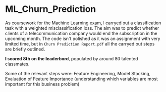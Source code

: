 # ML_Churn_Prediction

As coursework for the Machine Learning exam, I carryed out a classification task with a weighted misclassification loss.
The aim was to predict whether clients of a telecommunication company would end the subscription in the upcoming month.
The code isn't polished as it was an assignment with very limited time, but in `Churn Prediction Report.pdf` all the carryed out steps are briefly outlined.

**I scored 8th on the leaderbord**, populated by around 80 talented classmates.

Some of the relevant steps were: Feature Engineering, Model Stacking, Evaluation of Feature Importance (understanding which variables are most important for this business problem)
